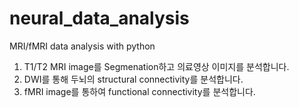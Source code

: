 # neural_data_analysis
MRI/fMRI data analysis with python

1. T1/T2 MRI image를 Segmenation하고 의료영상 이미지를 분석합니다.
2. DWI를 통해 두뇌의 structural connectivity를 분석합니다.
3. fMRI image를 통하여 functional connectivity를 분석합니다.

